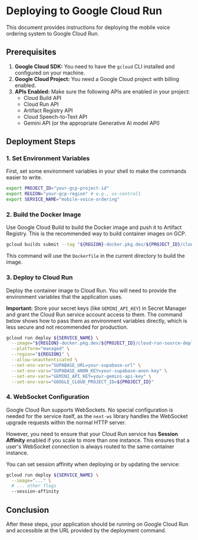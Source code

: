 # Deploying to Google Cloud Run

This document provides instructions for deploying the mobile voice ordering system to Google Cloud Run.

## Prerequisites

1.  **Google Cloud SDK:** You need to have the `gcloud` CLI installed and configured on your machine.
2.  **Google Cloud Project:** You need a Google Cloud project with billing enabled.
3.  **APIs Enabled:** Make sure the following APIs are enabled in your project:
    - Cloud Build API
    - Cloud Run API
    - Artifact Registry API
    - Cloud Speech-to-Text API
    - Gemini API (or the appropriate Generative AI model API)

## Deployment Steps

### 1. Set Environment Variables

First, set some environment variables in your shell to make the commands easier to write.

```bash
export PROJECT_ID="your-gcp-project-id"
export REGION="your-gcp-region" # e.g., us-central1
export SERVICE_NAME="mobile-voice-ordering"
```

### 2. Build the Docker Image

Use Google Cloud Build to build the Docker image and push it to Artifact Registry. This is the recommended way to build container images on GCP.

```bash
gcloud builds submit --tag "${REGION}-docker.pkg.dev/${PROJECT_ID}/cloud-run-source-deploy/${SERVICE_NAME}"
```

This command will use the `Dockerfile` in the current directory to build the image.

### 3. Deploy to Cloud Run

Deploy the container image to Cloud Run. You will need to provide the environment variables that the application uses.

**Important:** Store your secret keys (like `GEMINI_API_KEY`) in Secret Manager and grant the Cloud Run service account access to them. The command below shows how to pass them as environment variables directly, which is less secure and not recommended for production.

```bash
gcloud run deploy ${SERVICE_NAME} \
  --image="${REGION}-docker.pkg.dev/${PROJECT_ID}/cloud-run-source-deploy/${SERVICE_NAME}" \
  --platform="managed" \
  --region="${REGION}" \
  --allow-unauthenticated \
  --set-env-vars="SUPABASE_URL=your-supabase-url" \
  --set-env-vars="SUPABASE_ANON_KEY=your-supabase-anon-key" \
  --set-env-vars="GEMINI_API_KEY=your-gemini-api-key" \
  --set-env-vars="GOOGLE_CLOUD_PROJECT_ID=${PROJECT_ID}"
```

### 4. WebSocket Configuration

Google Cloud Run supports WebSockets. No special configuration is needed for the service itself, as the `next-ws` library handles the WebSocket upgrade requests within the normal HTTP server.

However, you need to ensure that your Cloud Run service has **Session Affinity** enabled if you scale to more than one instance. This ensures that a user's WebSocket connection is always routed to the same container instance.

You can set session affinity when deploying or by updating the service:

```bash
gcloud run deploy ${SERVICE_NAME} \
  --image="..." \
  # ... other flags
  --session-affinity
```

## Conclusion

After these steps, your application should be running on Google Cloud Run and accessible at the URL provided by the deployment command.
